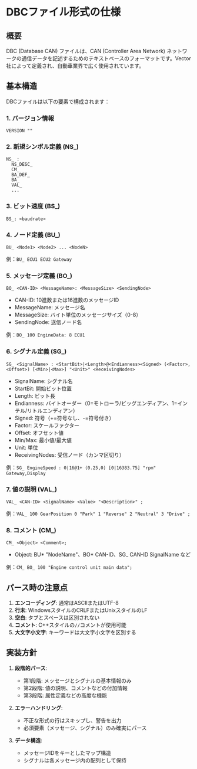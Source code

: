 # DBCファイル形式の仕様

## 概要

DBC (Database CAN) ファイルは、CAN (Controller Area Network) ネットワークの通信データを記述するためのテキストベースのフォーマットです。Vector社によって定義され、自動車業界で広く使用されています。

## 基本構造

DBCファイルは以下の要素で構成されます：

### 1. バージョン情報

```
VERSION ""
```

### 2. 新規シンボル定義 (NS\_)

```
NS_ :
  NS_DESC_
  CM_
  BA_DEF_
  BA_
  VAL_
  ...
```

### 3. ビット速度 (BS\_)

```
BS_: <baudrate>
```

### 4. ノード定義 (BU\_)

```
BU_ <Node1> <Node2> ... <NodeN>
```

例：`BU_ ECU1 ECU2 Gateway`

### 5. メッセージ定義 (BO\_)

```
BO_ <CAN-ID> <MessageName>: <MessageSize> <SendingNode>
```

- CAN-ID: 10進数または16進数のメッセージID
- MessageName: メッセージ名
- MessageSize: バイト単位のメッセージサイズ（0-8）
- SendingNode: 送信ノード名

例：`BO_ 100 EngineData: 8 ECU1`

### 6. シグナル定義 (SG\_)

```
SG_ <SignalName> : <StartBit>|<Length>@<Endianness><Signed> (<Factor>,<Offset>) [<Min>|<Max>] "<Unit>" <ReceivingNodes>
```

- SignalName: シグナル名
- StartBit: 開始ビット位置
- Length: ビット長
- Endianness: バイトオーダー（0=モトローラ/ビッグエンディアン、1=インテル/リトルエンディアン）
- Signed: 符号（+=符号なし、-=符号付き）
- Factor: スケールファクター
- Offset: オフセット値
- Min/Max: 最小値/最大値
- Unit: 単位
- ReceivingNodes: 受信ノード（カンマ区切り）

例：`SG_ EngineSpeed : 0|16@1+ (0.25,0) [0|16383.75] "rpm" Gateway,Display`

### 7. 値の説明 (VAL\_)

```
VAL_ <CAN-ID> <SignalName> <Value> "<Description>" ;
```

例：`VAL_ 100 GearPosition 0 "Park" 1 "Reverse" 2 "Neutral" 3 "Drive" ;`

### 8. コメント (CM\_)

```
CM_ <Object> <Comment>;
```

- Object: BU* "NodeName"、BO* CAN-ID、SG\_ CAN-ID SignalName など

例：`CM_ BO_ 100 "Engine control unit main data";`

## パース時の注意点

1. **エンコーディング**: 通常はASCIIまたはUTF-8
2. **行末**: WindowsスタイルのCRLFまたはUnixスタイルのLF
3. **空白**: タブとスペースは区別されない
4. **コメント**: C++スタイルの`//`コメントが使用可能
5. **大文字小文字**: キーワードは大文字小文字を区別する

## 実装方針

1. **段階的パース**:

   - 第1段階: メッセージとシグナルの基本情報のみ
   - 第2段階: 値の説明、コメントなどの付加情報
   - 第3段階: 属性定義などの高度な機能

2. **エラーハンドリング**:

   - 不正な形式の行はスキップし、警告を出力
   - 必須要素（メッセージ、シグナル）のみ確実にパース

3. **データ構造**:
   - メッセージIDをキーとしたマップ構造
   - シグナルは各メッセージ内の配列として保持
